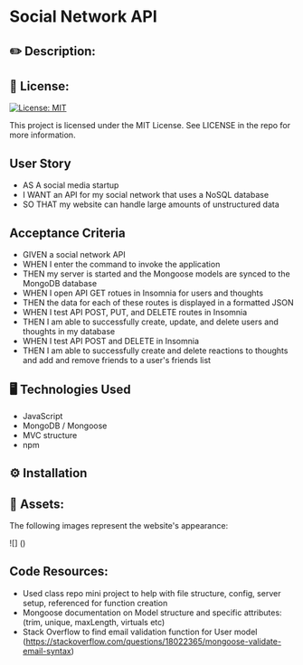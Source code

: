 # Social Network API

## ✏️ Description:




## 📜 License:

[![License: MIT](https://img.shields.io/badge/License-MIT-yellow.svg)](https://opensource.org/licenses/MIT)

This project is licensed under the MIT License. See LICENSE in the repo for more information.


## User Story

* AS A social media startup
* I WANT an API for my social network that uses a NoSQL database
* SO THAT my website can handle large amounts of unstructured data


## Acceptance Criteria

* GIVEN a social network API
* WHEN I enter the command to invoke the application
* THEN my server is started and the Mongoose models are synced to the MongoDB database
* WHEN I open API GET rotues in Insomnia for users and thoughts
* THEN the data for each of these routes is displayed in a formatted JSON
* WHEN I test API POST, PUT, and DELETE routes in Insomnia
* THEN I am able to successfully create, update, and delete users and thoughts in my database
* WHEN I test API POST and DELETE in Insomnia
* THEN I am able to successfully create and delete reactions to thoughts and add and remove friends to a user's friends list


## 🖥️ Technologies Used

* JavaScript
* MongoDB / Mongoose
* MVC structure
* npm 


## ⚙️ Installation




## 📸 Assets: 

The following images represent the website's appearance:

![] ()


## Code Resources:

* Used class repo mini project to help with file structure, config, server setup, referenced for function creation
* Mongoose documentation on Model structure and specific attributes: (trim, unique, maxLength, virtuals etc)
* Stack Overflow to find email validation function for User model (https://stackoverflow.com/questions/18022365/mongoose-validate-email-syntax)